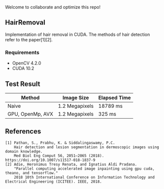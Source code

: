 Welcome to collaborate and optimize this repo!

## HairRemoval
Implementation of hair removal in CUDA. The methods of hair detection refer to the paper[1][2].

### Requirements
* OpenCV 4.2.0
* CUDA 10.2

## Test Result  

Method            |Image Size     | Elapsed Time
------------------|:-------------:|--------------
Naive             |1.2 Megapixels |  18789 ms
GPU, OpenMp, AVX  |1.2 Megapixels |  325 ms

<!-- * image  
![](/sample/test2.png)

* mask  
![](/sample/test_mask2.png)

* result    
![](/sample/result2.png) -->

## References

```
[1] Pathan, S., Prabhu, K. & Siddalingaswamy, P.C.
    Hair detection and lesion segmentation in dermoscopic images using domain knowledge.
    Med Biol Eng Comput 56, 2051–2065 (2018). https://doi.org/10.1007/s11517-018-1837-9
[2] Adie, Heronimus Tresy Renata, and Ignatius Aldi Pradana. 
    "Parallel computing accelerated image inpainting using gpu cuda, theano, and tensorflow."
    2018 10th International Conference on Information Technology and Electrical Engineering (ICITEE). IEEE, 2018.
```

